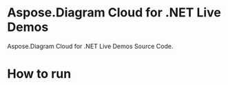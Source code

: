 # Aspose.Diagram Cloud for .NET Live Demos

Aspose.Diagram Cloud for .NET Live Demos Source Code.
 
# How to run
